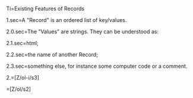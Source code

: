 Ti=Existing Features of Records

1.sec=A "Record" is an ordered list of key/values.
      
2.0.sec=The "Values" are strings.  They can be understood as: 

2.1.sec=html;

2.2.sec=the name of another Record;

2.3.sec=something else, for instance some computer code or a comment.

2.=[Z/ol-i/s3]

=[Z/ol/s2]
